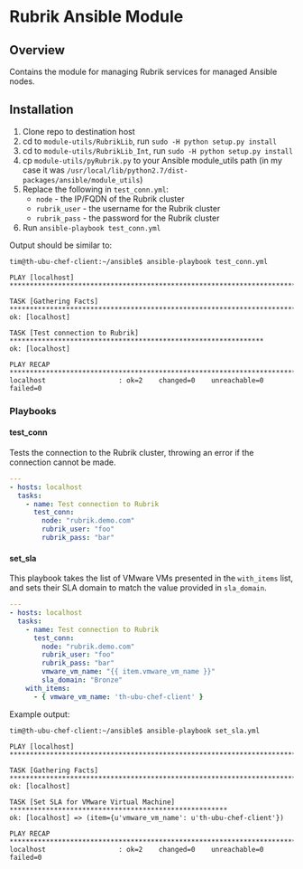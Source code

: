 # Rubrik Ansible Module

## Overview

Contains the module for managing Rubrik services for managed Ansible nodes.

## Installation

1. Clone repo to destination host
1. cd to `module-utils/RubrikLib`, run `sudo -H python setup.py install`
1. cd to `module-utils/RubrikLib_Int`, run `sudo -H python setup.py install`
1. cp `module-utils/pyRubrik.py` to your Ansible module_utils path (in my case it was `/usr/local/lib/python2.7/dist-packages/ansible/module_utils`)
1. Replace the following in `test_conn.yml`:
    * `node` - the IP/FQDN of the Rubrik cluster
    * `rubrik_user` - the username for the Rubrik cluster
    * `rubrik_pass` - the password for the Rubrik cluster
1. Run `ansible-playbook test_conn.yml`

Output should be similar to:

```
tim@th-ubu-chef-client:~/ansible$ ansible-playbook test_conn.yml

PLAY [localhost] *******************************************************************************

TASK [Gathering Facts] *************************************************************************
ok: [localhost]

TASK [Test connection to Rubrik] ***************************************************************
ok: [localhost]

PLAY RECAP *************************************************************************************
localhost                  : ok=2    changed=0    unreachable=0    failed=0   
```

### Playbooks

#### test_conn

Tests the connection to the Rubrik cluster, throwing an error if the connection cannot be made.

```yaml
---
- hosts: localhost
  tasks:
    - name: Test connection to Rubrik 
      test_conn:
        node: "rubrik.demo.com"
        rubrik_user: "foo"
        rubrik_pass: "bar"
```

#### set_sla

This playbook takes the list of VMware VMs presented in the `with_items` list, and sets their SLA domain to match the value provided in `sla_domain`.

```yaml
---
- hosts: localhost
  tasks:
    - name: Test connection to Rubrik 
      test_conn:
        node: "rubrik.demo.com"
        rubrik_user: "foo"
        rubrik_pass: "bar"
        vmware_vm_name: "{{ item.vmware_vm_name }}"
        sla_domain: "Bronze"
    with_items:
      - { vmware_vm_name: 'th-ubu-chef-client' }
```

Example output:

```none
tim@th-ubu-chef-client:~/ansible$ ansible-playbook set_sla.yml

PLAY [localhost] *******************************************************************************

TASK [Gathering Facts] *************************************************************************
ok: [localhost]

TASK [Set SLA for VMware Virtual Machine] ******************************************************
ok: [localhost] => (item={u'vmware_vm_name': u'th-ubu-chef-client'})

PLAY RECAP *************************************************************************************
localhost                  : ok=2    changed=0    unreachable=0    failed=0                                   
```